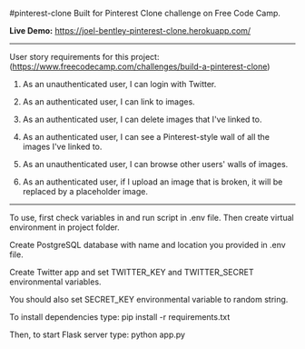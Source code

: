 #pinterest-clone
Built for Pinterest Clone challenge on Free Code Camp.

**Live Demo:** https://joel-bentley-pinterest-clone.herokuapp.com/

---

User story requirements for this project: (<https://www.freecodecamp.com/challenges/build-a-pinterest-clone>)

1. As an unauthenticated user, I can login with Twitter.

2. As an authenticated user, I can link to images.

3. As an authenticated user, I can delete images that I've linked to.

4. As an authenticated user, I can see a Pinterest-style wall of all the images I've linked to.

5. As an unauthenticated user, I can browse other users' walls of images.

6. As an authenticated user, if I upload an image that is broken, it will be replaced by a placeholder image.

---

To use, first check variables in and run script in .env file. Then create virtual environment in project folder.

Create PostgreSQL database with name and location you provided in .env file.

Create Twitter app and set TWITTER_KEY and TWITTER_SECRET environmental variables.

You should also set SECRET_KEY environmental variable to random string.

To install dependencies type:  pip install -r requirements.txt

Then, to start Flask server type:  python app.py
